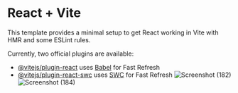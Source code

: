 # React + Vite

This template provides a minimal setup to get React working in Vite with HMR and some ESLint rules.

Currently, two official plugins are available:

- [@vitejs/plugin-react](https://github.com/vitejs/vite-plugin-react/blob/main/packages/plugin-react/README.md) uses [Babel](https://babeljs.io/) for Fast Refresh
- [@vitejs/plugin-react-swc](https://github.com/vitejs/vite-plugin-react-swc) uses [SWC](https://swc.rs/) for Fast Refresh
![Screenshot (182)](https://github.com/VishnuSankarIP/HatioTodo/assets/107547404/664d3635-e56f-4dc4-81ea-2f7fd687bd25)
![Screenshot (184)](https://github.com/VishnuSankarIP/HatioTodo/assets/107547404/88d4696d-c415-43cd-b77a-ac7151ccbda2)

